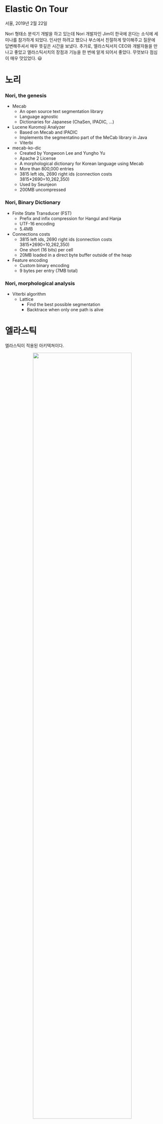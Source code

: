 # Elastic On Tour

서울, 2019년 2월 22일

Nori 형태소 분석기 개발을 하고 있는데 Nori 개발자인 Jim이 한국에 온다는 소식에 세미나를 참가하게 되었다. 인사만 하려고 했으나 부스에서 친절하게 맞이해주고 질문에 답변해주셔서 매우 뜻깊은 시간을 보냈다. 추가로, 엘라스틱서치 CEO와 개발자들을 만나고 좋았고 엘라스틱서치의 장점과 기능을 한 번에 알게 되어서 좋았다. 무엇보다 점심이 매우 맛있었다. :smiley:

# 노리

### Nori, the genesis

* Mecab 
   * An open source text segmentation library
   * Language agnostic
   * Dictionaries for Japanese (ChaSen, IPADIC, ...)
* Lucene Kuromoji Analyzer
   * Based on Mecab and IPADIC
   * Implements the segmentatino part of the MeCab library in Java
   * Viterbi
* mecab-ko-dic
   * Created by Yongwoon Lee and Yungho Yu
   * Apache 2 License
   * A morphological dictionary for Korean language using Mecab
   * More than 800,000 entries
   * 3815 left ids, 2690 right ids (connection costs 3815*2690=10,262,350)
   * Used by Seunjeon
   * 200MB uncompressed

### Nori, Binary Dictionary

* Finite State Transducer (FST)
   * Prefix and infix compression for Hangul and Hanja
   * UTF-16 encoding
   * 5.4MB
* Connections costs
   * 3815 left ids, 2690 right ids (connection costs 3815*2690=10,262,350)
   * One short (16 bits) per cell
   * 20MB loaded in a direct byte buffer outside of the heap
* Feature encoding
   * Custom binary encoding
   * 9 bytes per entry (7MB total)

### Nori, morphological analysis

* Viterbi algorithm
   * Lattice
      * Find the best possible segmentation
      * Backtrace when only one path is alive


# 엘라스틱

엘라스틱이 적용된 아키텍쳐이다.

<p align="center"><img src="https://github.com/gritmind/review/blob/master/media/seminar/images/arc1.PNG" width="80%" height="80%"></p>

<p align="center"><img src="https://github.com/gritmind/review/blob/master/media/seminar/images/arc2.PNG" width="80%" height="80%"></p>

<p align="center"><img src="https://github.com/gritmind/review/blob/master/media/seminar/images/arc3.PNG" width="80%" height="80%"></p>

<p align="center"><img src="https://github.com/gritmind/review/blob/master/media/seminar/images/arc4.PNG" width="80%" height="80%"></p>

<p align="center"><img src="https://github.com/gritmind/review/blob/master/media/seminar/images/arc5.PNG" width="80%" height="80%"></p>

<p align="center"><img src="https://github.com/gritmind/review/blob/master/media/seminar/images/arc6.PNG" width="80%" height="80%"></p>

엘라스틱의 장점이다.

<p align="center"><img src="https://github.com/gritmind/review/blob/master/media/seminar/images/es1.PNG" width="80%" height="80%"></p>

<p align="center"><img src="https://github.com/gritmind/review/blob/master/media/seminar/images/es2.PNG" width="80%" height="80%"></p>

<p align="center"><img src="https://github.com/gritmind/review/blob/master/media/seminar/images/es3.PNG" width="80%" height="80%"></p>

<p align="center"><img src="https://github.com/gritmind/review/blob/master/media/seminar/images/es4.PNG" width="80%" height="80%"></p>

<p align="center"><img src="https://github.com/gritmind/review/blob/master/media/seminar/images/es5.PNG" width="80%" height="80%"></p>
